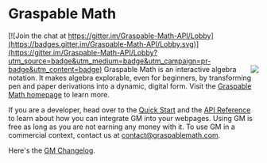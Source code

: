 # Graspable Math

[![Join the chat at https://gitter.im/Graspable-Math-API/Lobby](https://badges.gitter.im/Graspable-Math-API/Lobby.svg)](https://gitter.im/Graspable-Math-API/Lobby?utm_source=badge&utm_medium=badge&utm_campaign=pr-badge&utm_content=badge)
<img align=right src="https://graspablemath.com/shared/imgs/gm-logo-120.png">
Graspable Math is an interactive algebra notation. It makes algebra explorable, even for beginners, by transforming pen and paper derivations into a dynamic, digital form. Visit the [Graspable Math homepage](https://graspablemath.com) to learn more.

If you are a developer, head over to the [Quick Start](https://github.com/eweitnauer/gm-api/blob/master/quickstart.md) and the [API Reference](https://github.com/eweitnauer/gm-api/blob/master/API.md) to learn about how you can integrate GM into your webpages. Using GM is free as long as you are not earning any money with it. To use GM in a commercial context, contact us at contact@graspablemath.com.

Here's the [GM Changelog](https://github.com/eweitnauer/gm-api/wiki/Graspable-Math-Change-Log).
